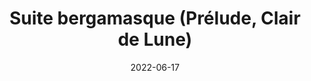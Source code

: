 ---
title: Suite bergamasque (Prélude, Clair de Lune)
composers: debussy-claude
date: 2022-06-17
medialink: https://www.youtube.com/embed/uYOjQRqI_-M?start=1910&end=2505
---